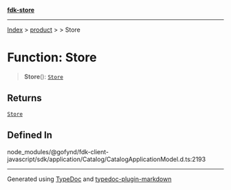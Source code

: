 [**fdk-store**](../../../README.md)
***

[Index](../../../API.md) > [product](../../README.md) > [<internal>](../README.md) > Store

# Function: Store

> **Store**(): [`Store`](../type-aliases/type-alias.Store.md)

## Returns

[`Store`](../type-aliases/type-alias.Store.md)

## Defined In

node\_modules/@gofynd/fdk-client-javascript/sdk/application/Catalog/CatalogApplicationModel.d.ts:2193

***
Generated using [TypeDoc](https://typedoc.org/) and [typedoc-plugin-markdown](https://www.npmjs.com/package/typedoc-plugin-markdown)
